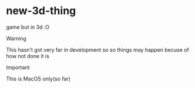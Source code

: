 # new-3d-thing
game but in 3d :O

> [!WARNING]  
> This hasn't got very far in development so so things may happen becuse of how not done it is

> [!IMPORTANT]  
> This is MacOS only(so far)
